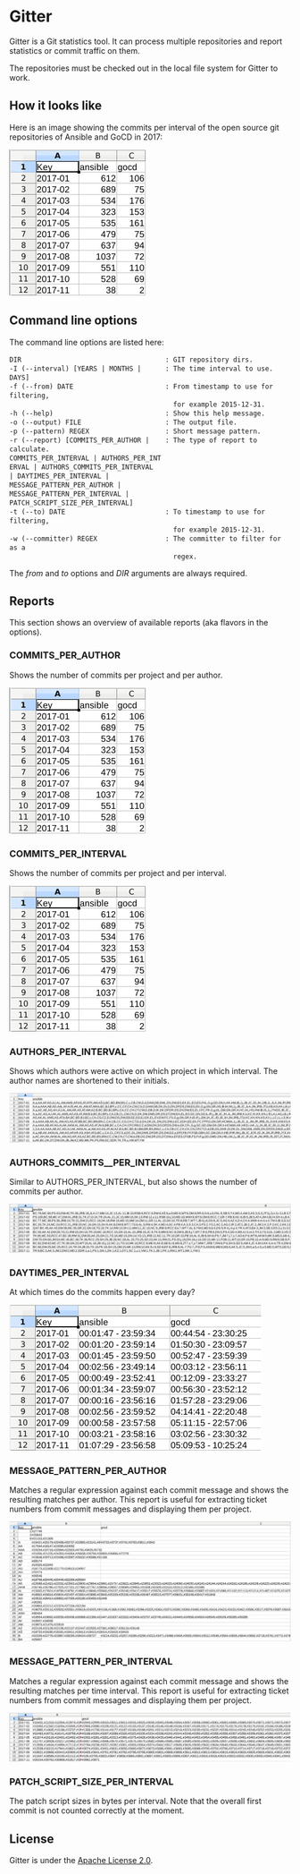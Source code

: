 # Gitter

Gitter is a Git statistics tool. It can process multiple repositories
and report statistics or commit traffic on them.

The repositories must be checked out in the local file system for
Gitter to work.

## How it looks like

Here is an image showing the commits per interval of the open source git repositories of Ansible and GoCD in 2017:

![Commits per Interval](https://raw.githubusercontent.com/1and1/gitter/master/images/commits_per_interval.png "Commits per Interval")

## Command line options

The command line options are listed here:

    DIR                                    : GIT repository dirs.
    -I (--interval) [YEARS | MONTHS |      : The time interval to use.
    DAYS]                                     
    -f (--from) DATE                       : From timestamp to use for filtering,
                                             for example 2015-12-31.
    -h (--help)                            : Show this help message.
    -o (--output) FILE                     : The output file.
    -p (--pattern) REGEX                   : Short message pattern.
    -r (--report) [COMMITS_PER_AUTHOR |    : The type of report to calculate.
    COMMITS_PER_INTERVAL | AUTHORS_PER_INT    
    ERVAL | AUTHORS_COMMITS_PER_INTERVAL      
    | DAYTIMES_PER_INTERVAL |                 
    MESSAGE_PATTERN_PER_AUTHOR |              
    MESSAGE_PATTERN_PER_INTERVAL |            
    PATCH_SCRIPT_SIZE_PER_INTERVAL]           
    -t (--to) DATE                         : To timestamp to use for filtering,
                                             for example 2015-12-31.
    -w (--committer) REGEX                 : The committer to filter for as a
                                             regex.


The *from* and *to* options and *DIR* arguments are always required.

## Reports

This section shows an overview of available reports (aka flavors in the options).

### COMMITS_PER_AUTHOR

Shows the number of commits per project and per author. 

![Commits per Interval](https://raw.githubusercontent.com/1and1/gitter/master/images/commits_per_interval.png "Commits per Interval")

### COMMITS_PER_INTERVAL

Shows the number of commits per project and per interval. 

![Commits per Interval](https://raw.githubusercontent.com/1and1/gitter/master/images/commits_per_interval.png "Commits per Interval")

### AUTHORS_PER_INTERVAL

Shows which authors were active on which project in which interval.
The author names are shortened to their initials.

![Authors per Interval](https://raw.githubusercontent.com/1and1/gitter/master/images/authors_per_interval.png "Authors per Interval")

### AUTHORS_COMMITS__PER_INTERVAL

Similar to AUTHORS_PER_INTERVAL, but also shows the number of commits per author.

![Authors commits per Interval](https://raw.githubusercontent.com/1and1/gitter/master/images/authors_commits_per_interval.png "Authors Commits per Interval")

### DAYTIMES_PER_INTERVAL

At which times do the commits happen every day?

![Daytimes per Interval](https://raw.githubusercontent.com/1and1/gitter/master/images/daytimes_per_interval.png "Daytimes per Interval")

### MESSAGE_PATTERN_PER_AUTHOR

Matches a regular expression against each commit message and shows the 
resulting matches per author. This report is useful for extracting
ticket numbers from commit messages and displaying them per project.

![Message pattern per author](https://raw.githubusercontent.com/1and1/gitter/master/images/message_pattern_per_author.png "Message patterns per author")

### MESSAGE_PATTERN_PER_INTERVAL

Matches a regular expression against each commit message and shows the 
resulting matches per time interval. This report is useful for extracting
ticket numbers from commit messages and displaying them per project.

![Message pattern per interval](https://raw.githubusercontent.com/1and1/gitter/master/images/message_pattern_per_interval.png "Message patterns per interval")

### PATCH_SCRIPT_SIZE_PER_INTERVAL

The patch script sizes in bytes per interval.
Note that the overall first commit is not counted correctly at the moment.

## License

Gitter is under the [Apache License 2.0](http://www.apache.org/licenses/LICENSE-2.0).
